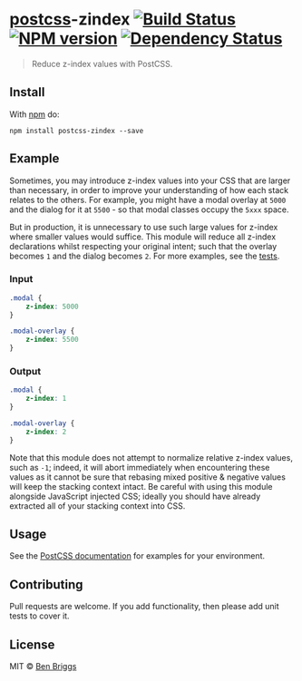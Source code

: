 # [postcss][postcss]-zindex [![Build Status](https://travis-ci.org/ben-eb/postcss-zindex.svg?branch=master)][ci] [![NPM version](https://badge.fury.io/js/postcss-zindex.svg)][npm] [![Dependency Status](https://gemnasium.com/ben-eb/postcss-zindex.svg)][deps]

> Reduce z-index values with PostCSS.

## Install

With [npm](https://npmjs.org/package/postcss-zindex) do:

```
npm install postcss-zindex --save
```

## Example

Sometimes, you may introduce z-index values into your CSS that are larger than
necessary, in order to improve your understanding of how each stack relates to
the others. For example, you might have a modal overlay at `5000` and the dialog
for it at `5500` - so that modal classes occupy the `5xxx` space.

But in production, it is unnecessary to use such large values for z-index where
smaller values would suffice. This module will reduce all z-index declarations
whilst respecting your original intent; such that the overlay becomes `1` and
the dialog becomes `2`. For more examples, see the [tests](test.js).

### Input

```css
.modal {
    z-index: 5000
}

.modal-overlay {
    z-index: 5500
}
```

### Output

```css
.modal {
    z-index: 1
}

.modal-overlay {
    z-index: 2
}
```

Note that this module does not attempt to normalize relative z-index values,
such as `-1`; indeed, it will abort immediately when encountering these values
as it cannot be sure that rebasing mixed positive & negative values will keep
the stacking context intact. Be careful with using this module alongside 
JavaScript injected CSS; ideally you should have already extracted all of your
stacking context into CSS.

## Usage

See the [PostCSS documentation](https://github.com/postcss/postcss#usage) for
examples for your environment.

## Contributing

Pull requests are welcome. If you add functionality, then please add unit tests
to cover it.

## License

MIT © [Ben Briggs](http://beneb.info)

[ci]:      https://travis-ci.org/ben-eb/postcss-zindex
[deps]:    https://gemnasium.com/ben-eb/postcss-zindex
[npm]:     http://badge.fury.io/js/postcss-zindex
[postcss]: https://github.com/postcss/postcss
